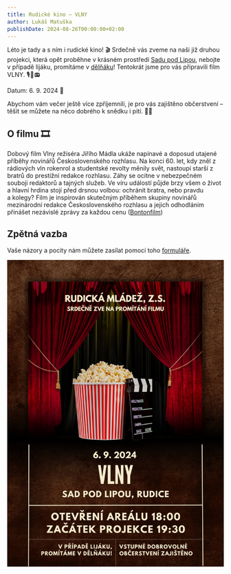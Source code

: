 ```yaml
---
title: Rudické kino ‒ VLNY
author: Lukáš Matuška
publishDate: 2024-08-26T00:00:00+02:00
---
```


Léto je tady a&nbsp;s&nbsp;ním i&nbsp;rudické kino! 🎬
Srdečně vás zveme na naši již druhou projekci, která opět proběhne v&nbsp;krásném prostředí [Sadu pod Lipou](https://maps.app.goo.gl/PkK9S2EBhhUzFXkR6), nebojte v případě lijáku, promítáme v&nbsp;[dělňáku](https://maps.app.goo.gl/fRbT5FhzffHoAYcj7)!
Tentokrát jsme pro vás připravili film VLNY. 🎙🌊📻

Datum: 6.&nbsp;9.&nbsp;2024 📅

Abychom vám večer ještě více zpříjemnili, je pro vás zajištěno občerstvení – těšit se můžete na něco dobrého k&nbsp;snědku i&nbsp;pití. 🍿🍻

## O filmu 🎞

Dobový film Vlny režiséra Jiřího Mádla ukáže napínavé a&nbsp;doposud utajené příběhy novinářů Československého rozhlasu. Na konci 60. let, kdy zněl z rádiových vln rokenrol a&nbsp;studentské revolty měnily svět, nastoupí starší z bratrů do prestižní redakce rozhlasu. Záhy se ocitne v nebezpečném souboji redaktorů a&nbsp;tajných služeb. Ve víru událostí půjde brzy všem o&nbsp;život a&nbsp;hlavní hrdina stojí před drsnou volbou: ochránit bratra, nebo pravdu a&nbsp;kolegy? Film je inspirován skutečným příběhem skupiny novinářů mezinárodní redakce Československého rozhlasu a&nbsp;jejich odhodláním přinášet nezávislé zprávy za každou cenu ([Bontonfilm](http://www.bontonfilm.cz/))

## Zpětná vazba

Vaše názory a&nbsp;pocity nám můžete zasílat pomocí toho [formuláře](https://forms.gle/y7RKRcHLDMwksMAFA).

![Plakát](images/poster.jpg)
